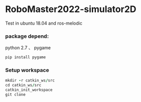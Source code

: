 # RoboMaster2022-simulator2D

Test in ubuntu 18.04 and ros-melodic 

### package depend:
python 2.7 、 pygame

```ruby
pip install pygame
```

### Setup workspace

```ruby
mkdir -r catkin_ws/src
cd catkin_ws/src
catkin_init_workspace
git clone 
```

